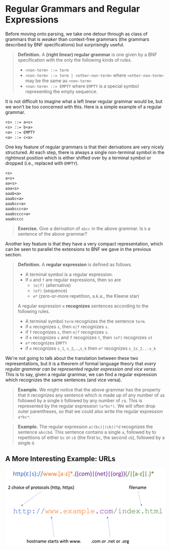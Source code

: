 # Regular Grammars and Regular Expressions

Before moving onto parsing, we take one detour through as class of grammars that is *weaker* than context-free grammars (the grammars described by BNF specifications) but surprisingly useful.

> **Definition.** A **(right linear) regular grammar** is one given by a BNF specification with the only the following kinds of rules.
> * `<non-term> ::= term`
> * `<non-term> ::= term | <other-non-term>` where `<other-non-term>` may be the same as `<non-term>`
> * `<non-term> ::= EMPTY` where `EMPTY` is a special symbol representing the empty sequence.

It is not difficult to imagine what a left linear regular grammar would be, but we won't be too concerned with this.
Here is a simple example of a regular grammar.

```
<s> ::= a<s>
<s> ::= b<a>
<a> ::= EMPTY
<a> ::= c<a>
```

One key feature of regular grammars is that their derivations are very nicely structured.
At each step, there is always a single non-terminal symbol in the rightmost position which is either shifted over by a terminal symbol or dropped (i.e., replaced with `EMPTY`).

```
<s>
a<s>
aa<s>
aaa<s>
aaab<a>
aaabc<a>
aaabcc<a>
aaabccc<a>
aaabcccc<a>
aaabcccc
```

> **Exercise.** Give a derivation of `abcc` in the above grammar.
> Is `b` a sentence of the above grammar?

Another key feature is that they have a very compact representation, which can be seen to parallel the extensions to BNF we gave in the previous section.

> **Definition.** A **regular expression** is defined as follows.
> * A terminal symbol is a regular expression.
> * If `e` and `f` are regular expressions, then so are
>   * `(e|f)` (alternative)
>   * `(ef)` (sequence)
>   * `e*` (zero-or-more repetition, a.k.a., the Kleene star)
>
> A regular expression `e` **recognizes** sentences according to the following rules.
> * A terminal symbol `term` recognizes the the sentence `term`.
> * if `e` recognizes `s`, then `e|f` recognizes `s`.
> * if `f` recognizes `s`, then `e|f` recognizes `s`.
> * if `e` recognizes `s` and `f` recognizes `t`, then `(ef)` recognizes `st`
> * `e*` recognizes `EMPTY`
> * if `e` recognizes `s_1`, `s_2`,...,`s_k` then `e*` recognizes `s_1s_2...s_k`


We're not going to talk about the translation between these two representations, but it is a theorem of formal language theory that *every regular grammar can be represented regular expression and vice versa*.
This is to say, given a regular grammar, we can find a regular expression which recognizes the same sentences (and vice versa).

> **Example.** We might notice that the above grammar has the property that it recognizes any sentence which is made up of any number of `a`s followed by a single `b` followed by any number of `c`s.
> This is represented by the regular expression `(a*bc*)`.
> We will often drop outer parentheses, so that we could also write the regular expression `a*bc*`.

> **Example.** The regular expression `a((bc)|(cb))*d` recognizes the sentence `abccbd`.
> This sentence contains a single `a`, followed by to repetitions of either `bc` or `cb` (the first `bc`, the second `cb`), followed by a single `d`.

## A More Interesting Example: URLs

![URL Example](images/url.png)
